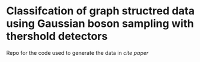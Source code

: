 # Classifcation of graph structred data using Gaussian boson sampling with thershold detectors
Repo for the code used to generate the data in *cite paper* 
